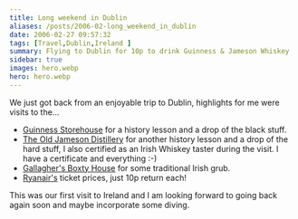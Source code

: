 ```yaml
---
title: Long weekend in Dublin
aliases: /posts/2006-02-long_weekend_in_dublin
date: 2006-02-27 09:57:32
tags: [Travel,Dublin,Ireland ]
summary: Flying to Dublin for 10p to drink Guinness & Jameson Whiskey
sidebar: true
images: hero.webp
hero: hero.webp
---
```


We just got back from an enjoyable trip to Dublin, highlights for me were
visits to the...

  * [Guinness Storehouse](http://www.guinnessstorehouse.com/home/home.asp) for a history lesson and a drop of the black stuff.
  * [The Old Jameson Distillery](http://www.whiskeytours.ie/dublin/dubhistoryn.html) for another history lesson and a drop of the hard stuff, I also certified as an Irish Whiskey taster during the visit. I have a certificate and everything :-)
  * [Gallagher's Boxty House](http://www.boxtyhouse.ie/default.htm) for some traditional Irish grub.
  * [Ryanair's](http://www.ryanair.com/site/EN/) ticket prices, just 10p return each!

This was our first visit to Ireland and I am looking forward to going back again
soon and maybe incorporate some diving.
